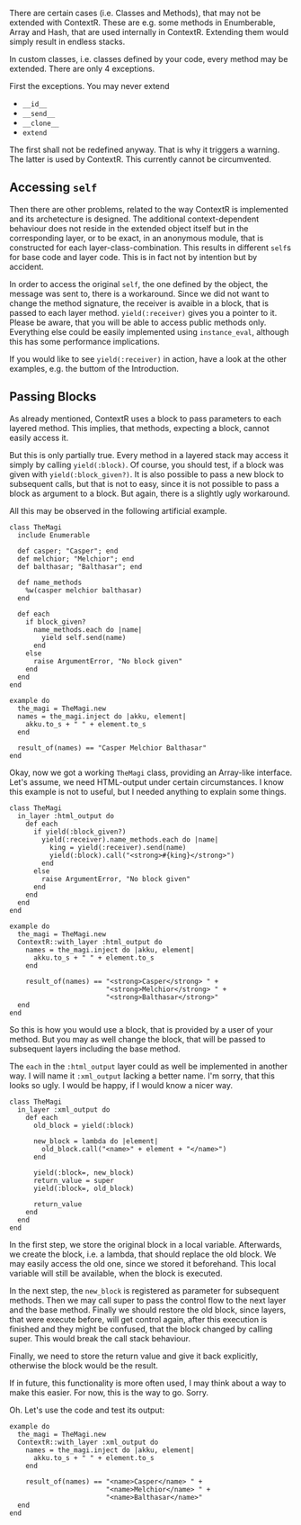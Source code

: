 There are certain cases (i.e. Classes and Methods), that may not be extended
with ContextR. These are e.g. some methods in Enumberable, Array and Hash, 
that are used internally in ContextR. Extending them would simply result in 
endless stacks.

In custom classes, i.e. classes defined by your code, every method may be 
extended. There are only 4 exceptions.

First the exceptions. You may never extend

* `__id__`
* `__send__`
* `__clone__`
* `extend`

The first shall not be redefined anyway. That is why it triggers a 
warning. The latter is used by ContextR. This currently cannot be circumvented.

Accessing `self`
----------------

Then there are other problems, related to the way ContextR is implemented and
its archetecture is designed. The additional context-dependent behaviour does 
not reside in the extended object itself but in the corresponding layer, or to
be exact, in an anonymous module, that is constructed for each 
layer-class-combination. This results in different `self`s for base code and
layer code. This is in fact not by intention but by accident.

In order to access the original `self`, the one defined by the object, the 
message was sent to, there is a workaround. Since we did not want to change
the method signature, the receiver is avaible in a block, that is passed to
each layer method. `yield(:receiver)` gives you a pointer to it. Please be 
aware, that you will be able to access public methods only. Everything else 
could be easily implemented using `instance_eval`, although this has some 
performance implications.

If you would like to see `yield(:receiver)` in action, have a look at the other
examples, e.g. the buttom of the Introduction.

Passing Blocks
--------------

As already mentioned, ContextR uses a block to pass parameters to each layered
method. This implies, that methods, expecting a block, cannot easily access it.

But this is only partially true. Every method in a layered stack may access it
simply by calling `yield(:block)`. Of course, you should test, if a block was
given with `yield(:block_given?)`. It is also possible to pass a new block to
subsequent calls, but that is not to easy, since it is not possible to pass a 
block as argument to a block. But again, there is a slightly ugly workaround.

All this may be observed in the following artificial example.

    class TheMagi
      include Enumerable

      def casper; "Casper"; end
      def melchior; "Melchior"; end
      def balthasar; "Balthasar"; end

      def name_methods
        %w(casper melchior balthasar)
      end

      def each
        if block_given?
          name_methods.each do |name|
            yield self.send(name)
          end
        else
          raise ArgumentError, "No block given"
        end
      end
    end

    example do
      the_magi = TheMagi.new
      names = the_magi.inject do |akku, element|
        akku.to_s + " " + element.to_s 
      end

      result_of(names) == "Casper Melchior Balthasar"
    end

Okay, now we got a working `TheMagi` class, providing an Array-like interface.
Let's assume, we need HTML-output under certain circumstances. I know this
example is not to useful, but I needed anything to explain some things.

    class TheMagi
      in_layer :html_output do
        def each
          if yield(:block_given?)
            yield(:receiver).name_methods.each do |name|
              king = yield(:receiver).send(name)
              yield(:block).call("<strong>#{king}</strong>")
            end
          else
            raise ArgumentError, "No block given"
          end
        end
      end
    end

    example do
      the_magi = TheMagi.new
      ContextR::with_layer :html_output do
        names = the_magi.inject do |akku, element|
          akku.to_s + " " + element.to_s 
        end

        result_of(names) == "<strong>Casper</strong> " +
                            "<strong>Melchior</strong> " +
                            "<strong>Balthasar</strong>"
      end
    end

So this is how you would use a block, that is provided by a user of your method.
But you may as well change the block, that will be passed to subsequent layers
including the base method.

The `each` in the `:html_output` layer could as well be implemented in another
way. I will name it `:xml_output` lacking a better name. I'm sorry, that this
looks so ugly. I would be happy, if I would know a nicer way.

    class TheMagi
      in_layer :xml_output do
        def each
          old_block = yield(:block)

          new_block = lambda do |element|
            old_block.call("<name>" + element + "</name>")
          end

          yield(:block=, new_block)
          return_value = super
          yield(:block=, old_block)

          return_value
        end
      end
    end
 
In the first step, we store the original block in a local variable. Afterwards,
we create the block, i.e. a lambda, that should replace the old block. We
may easily access the old one, since we stored it beforehand. This local 
variable will still be available, when the block is executed.

In the next step, the `new_block` is registered as parameter for subsequent 
methods. Then we may call super to pass the control flow to the next layer and
the base method. Finally we should restore the old block, since layers, that
were execute before, will get control again, after this execution is finished 
and they might be confused, that the block changed by calling super. This would
break the call stack behaviour.

Finally, we need to store the return value and give it back explicitly, 
otherwise the block would be the result.

If in future, this functionality is more often used, I may think about a way
to make this easier. For now, this is the way to go. Sorry.

Oh. Let's use the code and test its output:

    example do
      the_magi = TheMagi.new
      ContextR::with_layer :xml_output do
        names = the_magi.inject do |akku, element|
          akku.to_s + " " + element.to_s 
        end

        result_of(names) == "<name>Casper</name> " +
                            "<name>Melchior</name> " +
                            "<name>Balthasar</name>"
      end
    end
